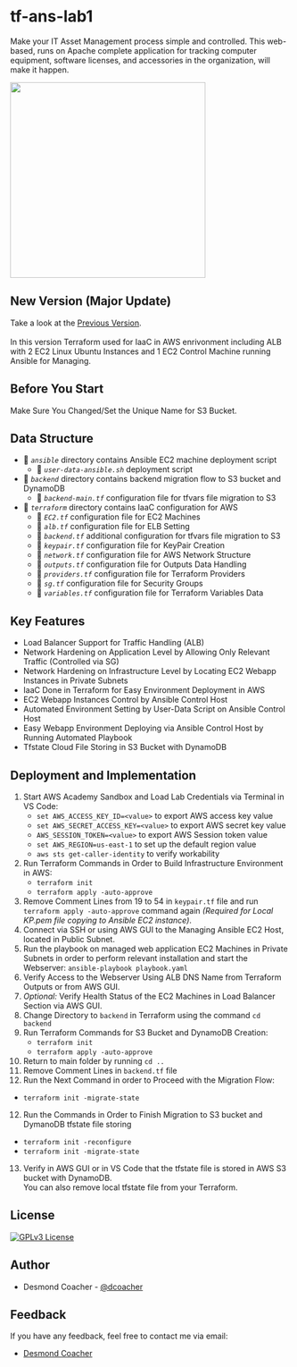 # tf-ans-lab1
Make your IT Asset Management process simple and controlled. This web-based, runs on Apache complete application for tracking computer equipment, software licenses, and accessories in the organization, will make it happen.

<img src="https://static.vecteezy.com/system/resources/thumbnails/019/153/003/small_2x/3d-minimal-programming-icon-coding-screen-web-development-concept-laptop-with-a-coding-screen-and-a-coding-icon-3d-illustration-png.png" width="350" height="350" />

## New Version (Major Update)
Take a look at the [Previous Version](https://github.com/dcoacher/it-asset-management).<br><br>
In this version Terraform used for IaaC in AWS enrivonment including ALB with 2 EC2 Linux Ubuntu Instances and 1 EC2 Control Machine running Ansible for Managing.

## Before You Start
Make Sure You Changed/Set the Unique Name for S3 Bucket.

## Data Structure
- :file_folder: *`ansible`* directory contains Ansible EC2 machine deployment script
  - :page_facing_up: *`user-data-ansible.sh`* deployment script
- :file_folder: *`backend`* directory contains backend migration flow to S3 bucket and DynamoDB
  - :page_facing_up: *`backend-main.tf`* configuration file for tfvars file migration to S3
- :file_folder: *`terraform`* directory contains IaaC configuration for AWS
  - :page_facing_up: *`EC2.tf`* configuration file for EC2 Machines
  - :page_facing_up: *`alb.tf`* configuration file for ELB Setting
  - :page_facing_up: *`backend.tf`* additional configuration for tfvars file migration to S3
  - :page_facing_up: *`keypair.tf`* configuration file for KeyPair Creation
  - :page_facing_up: *`network.tf`* configuration file for AWS Network Structure
  - :page_facing_up: *`outputs.tf`* configuration file for Outputs Data Handling
  - :page_facing_up: *`providers.tf`* configuration file for Terraform Providers
  - :page_facing_up: *`sg.tf`* configuration file for Security Groups
  - :page_facing_up: *`variables.tf`* configuration file for Terraform Variables Data
 
## Key Features
- Load Balancer Support for Traffic Handling (ALB)
- Network Hardening on Application Level by Allowing Only Relevant Traffic (Controlled via SG)
- Network Hardening on Infrastructure Level by Locating EC2 Webapp Instances in Private Subnets
- IaaC Done in Terraform for Easy Environment Deployment in AWS
- EC2 Webapp Instances Control by Ansible Control Host
- Automated Environment Setting by User-Data Script on Ansible Control Host
- Easy Webapp Environment Deploying via Ansible Control Host by Running Automated Playbook
- Tfstate Cloud File Storing in S3 Bucket with DynamoDB

## Deployment and Implementation
1. Start AWS Academy Sandbox and Load Lab Credentials via Terminal in VS Code:
   - `set AWS_ACCESS_KEY_ID=<value>` to export AWS access key value
   - `set AWS_SECRET_ACCESS_KEY=<value>` to export AWS secret key value
   - `AWS_SESSION_TOKEN=<value>` to export AWS Session token value
   - `set AWS_REGION=us-east-1` to set up the default region value
   - `aws sts get-caller-identity` to verify workability
2. Run Terraform Commands in Order to Build Infrastructure Environment in AWS:
   - `terraform init`
   - `terraform apply -auto-approve`
3. Remove Comment Lines from 19 to 54 in `keypair.tf` file and run `terraform apply -auto-approve` command again *(Required for Local KP.pem file copying to Ansible EC2 instance)*.
4. Connect via SSH or using AWS GUI to the Managing Ansible EC2 Host, located in Public Subnet.
5. Run the playbook on managed web application EC2 Machines in Private Subnets in order to perform relevant installation and start the Webserver: `ansible-playbook playbook.yaml`
5. Verify Access to the Webserver Using ALB DNS Name from Terraform Outputs or from AWS GUI.
6. *Optional:* Verify Health Status of the EC2 Machines in Load Balancer Section via AWS GUI.
7. Change Directory to `backend` in Terraform using the command `cd backend`
8. Run Terraform Commands for S3 Bucket and DynamoDB Creation:
   - `terraform init`
   - `terraform apply -auto-approve`
9. Return to main folder by running `cd ..`
10. Remove Comment Lines in `backend.tf` file
11. Run the Next Command in order to Proceed with the Migration Flow:
  - `terraform init -migrate-state`
12. Run the Commands in Order to Finish Migration to S3 bucket and DymanoDB tfstate file storing
  - `terraform init -reconfigure`
  - `terraform init -migrate-state`
13. Verify in AWS GUI or in VS Code that the tfstate file is stored in AWS S3 bucket with DynamoDB.<br>
You can also remove local tfstate file from your Terraform.

## License
[![GPLv3 License](https://img.shields.io/badge/License-GPL%20v3-yellow.svg)](https://github.com/dcoacher/tf-ans-lab1/blob/main/LICENSE)

## Author
- Desmond Coacher - [@dcoacher](https://github.com/dcoacher)

## Feedback
If you have any feedback, feel free to contact me via email: 
- [Desmond Coacher](mailto:dcoacher@outlook.com)
